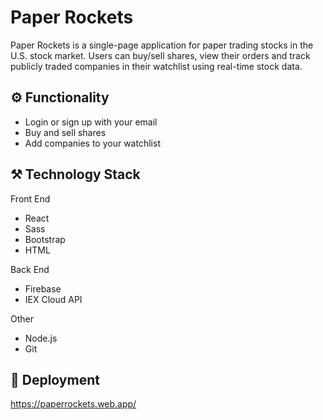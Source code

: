 # Paper Rockets

Paper Rockets is a single-page application for paper trading stocks in the U.S. stock market. Users can buy/sell shares, view their orders and track publicly traded companies in their watchlist using real-time stock data.

## :gear: Functionality
* Login or sign up with your email
* Buy and sell shares
* Add companies to your watchlist

## :hammer_and_pick: Technology Stack

Front End
* React
* Sass
* Bootstrap
* HTML

Back End
* Firebase
* IEX Cloud API

Other
* Node.js
* Git

## :rocket: Deployment
https://paperrockets.web.app/